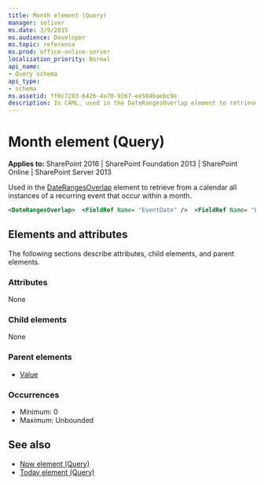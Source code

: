 ```yaml
---
title: Month element (Query)
manager: soliver
ms.date: 3/9/2015
ms.audience: Developer
ms.topic: reference
ms.prod: office-online-server
localization_priority: Normal
api_name:
- Query schema
api_type:
- schema
ms.assetid: ff0c7293-6426-4a70-9267-ee504baebc9e
description: In CAML, used in the DateRangesOverlap element to retrieve from a calendar all instances of a recurring event that occur within a month. 
---
```


# Month element (Query)

**Applies to:** SharePoint 2016 | SharePoint Foundation 2013 | SharePoint Online | SharePoint Server 2013
  
Used in the [DateRangesOverlap](daterangesoverlap-element-query.md) element to retrieve from a calendar all instances of a recurring event that occur within a month. 
  
```XML
<DateRangesOverlap>  <FieldRef Name= "EventDate" />  <FieldRef Name= "EndDate" />  <FieldRef Name= "RecurrenceID" />  <Value Type=\"DateTime\">    <Month />  </Value></DateRangesOverlap>
```

## Elements and attributes

The following sections describe attributes, child elements, and parent elements.

### Attributes

None
   
### Child elements

None
   
### Parent elements

- [Value](value-element-query.md)
   
### Occurrences

- Minimum: 0 
- Maximum: Unbounded
   
## See also

- [Now element (Query)](now-element-query.md)
- [Today element (Query)](today-element-query.md)

